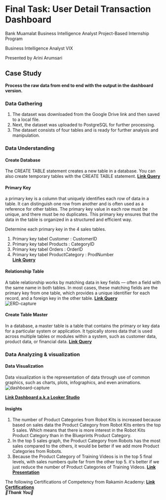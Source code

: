 # Final Task: User Detail Transaction Dashboard
Bank Muamalat Business Intelligence Analyst Project-Based Internship Program

Business Intelligence Analyst VIX

Presented by Arini Arumsari


## Case Study
**Process the raw data from end to end with the output in the dashboard version.**


### Data Gathering
1. The dataset was downloaded from the Google Drive link and then saved to a local file.
2. Next, the dataset was uploaded to PostgreSQL for further processing.
3. The dataset consists of four tables and is ready for further analysis and manipulation.


### Data Understanding
#### Create Database
The CREATE TABLE statement creates a new table in a database. You can also create temporary tables with the CREATE TABLE statement.
**[Link Query](https://github.com/ariniamsr/Project-Based-Internship-Business-Intelligence-Analyst-by-Rakamin-Academy/blob/main/Query_SQL/1.%20Create%20Database.sql)**


#### Primary Key
a primary key is a column that uniquely identifies each row of data in a table. It can distinguish one row from another and is often used as a reference for other tables. The primary key value in each row must be unique, and there must be no duplicates. This primary key ensures that the data in the table is organized in a structured and efficient way.

Determine each primary key in the 4 sales tables. <br>
1. Primary key tabel Customer : CustomerID <br>
2. Primary key tabel Products : CategoryID <br>
3. Primary key tabel Orders : OrderID <br>
4. Primary key tabel ProductCategory : ProdNumber <br>
**[Link Query](https://github.com/ariniamsr/Project-Based-Internship-Business-Intelligence-Analyst-by-Rakamin-Academy/blob/main/Query_SQL/2.%20Primary%20Key.sql)**

#### Relationship Table <br>
A table relationship works by matching data in key fields — often a field with the same name in both tables. In most cases, these matching fields are the primary key from one table, which provides a unique identifier for each record, and a foreign key in the other table.
**[Link Query](https://github.com/ariniamsr/Project-Based-Internship-Business-Intelligence-Analyst-by-Rakamin-Academy/blob/main/Query_SQL/3.%20Create%20Relationship.sql)** <br>
![ERD-capture](https://github.com/ariniamsr/Project-Based-Internship-Business-Intelligence-Analyst-by-Rakamin-Academy/blob/main/picture/ERD%20.png) <br>


#### Create Table Master <br>
In a database, a master table is a table that contains the primary or key data for a particular system or application. It typically stores data that is used across multiple tables or modules within a system, such as customer data, product data, or financial data.
**[Link Query](https://github.com/ariniamsr/Project-Based-Internship-Business-Intelligence-Analyst-by-Rakamin-Academy/blob/main/Query_SQL/4.%20Create%20Table%20Master.sql
)** <br>


### Data Analyzing & visualization <br>
#### Data Visualization <br>
Data visualization is the representation of data through use of common graphics, such as charts, plots, infographics, and even animations.
![dashboard-capture](https://github.com/ariniamsr/Project-Based-Internship-Business-Intelligence-Analyst-by-Rakamin-Academy/blob/main/picture/Dashboard.png) <br>

**[Link Dashboard a.k.a Looker Studio](https://lookerstudio.google.com/reporting/3b6dff1b-6d81-4a97-a698-4b06e557ad4a)**

#### Insights
1. The number of Product Categories from Robot Kits is increased because based on sales data the Product Category from Robot Kits enters the top 5 sales. Which means that there is more interest in the Robot Kits Product Category than in the Blueprints Product Category. <br>
2. In the top 5 sales graph, the Product Category from Robots has the most sales compared to the others, it would be better if we add more Product Categories from Robots. <br>
3. Because the Product Category of Training Videos is in the top 5 final levels, with sales numbers quite far from the other top 5. it's better if we just reduce the number of Product Categories of Training Videos.
**[Link Presentation](https://github.com/ariniamsr/Project-Based-Internship-Business-Intelligence-Analyst-by-Rakamin-Academy/blob/main/FinalTask_BankMuamalat_BIAnalyst_Arini.pdf)**

 The following Certifications of Competency from Rakamin Academy: 
 **[Link Certifications]( https://github.com/ariniamsr/Project-Based-Internship-Business-Intelligence-Analyst-by-Rakamin-Academy/blob/main/picture/pbi-certificate-152837IAPAGIB1122023.pdf
)** <br>
                                                                          ***🌻Thank You🌻***
